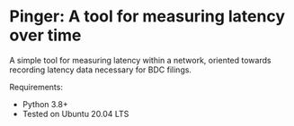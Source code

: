 # Pinger: A tool for measuring latency over time

A simple tool for measuring latency within a network, oriented towards recording latency data necessary for BDC filings.

Requirements:
- Python 3.8+
- Tested on Ubuntu 20.04 LTS

